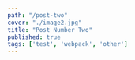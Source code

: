 ```yaml
---
path: "/post-two"
cover: "./image2.jpg"
title: "Post Number Two"
published: true
tags: ['test', 'webpack', 'other']
---
```

